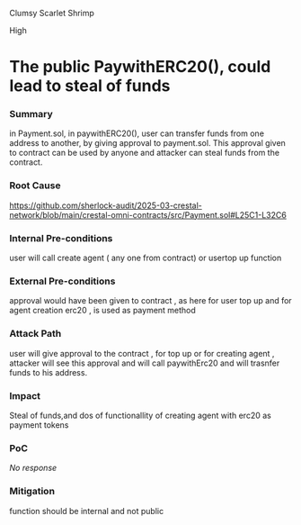 Clumsy Scarlet Shrimp

High

# The public PaywithERC20(), could lead to steal of funds

### Summary

in Payment.sol, in paywithERC20(), user can transfer funds from one address to another, by giving approval to payment.sol. This approval given to contract can be used by anyone and attacker can steal funds from the contract.

### Root Cause

https://github.com/sherlock-audit/2025-03-crestal-network/blob/main/crestal-omni-contracts/src/Payment.sol#L25C1-L32C6

### Internal Pre-conditions

user will call create agent ( any one from contract)  or usertop up function

### External Pre-conditions

approval would have been given to contract , as here for user top up and for agent creation erc20 , is used as payment method

### Attack Path

user will give approval to the contract , for top up or for creating agent , attacker will see this approval and will call paywithErc20 and will trasnfer funds to his address.

### Impact

Steal of funds,and dos of functionallity of creating agent with erc20 as payment tokens

### PoC

_No response_

### Mitigation

function should be internal and not public